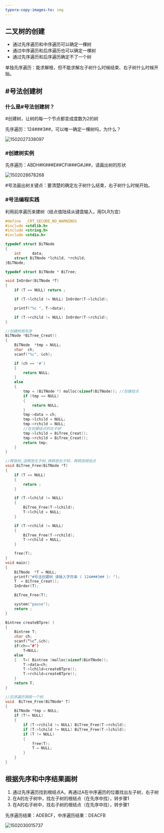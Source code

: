 ```yaml
---
typora-copy-images-to: img
---
```


## 二叉树的创建

- 通过先序遍历和中序遍历可以确定一棵树
- 通过中序遍历和后序遍历也可以确定一棵树
- 通过先序遍历和后序遍历确定不了一个树

单独先序遍历：能求解根，但不能求解左子树什么时候结束、右子树什么时候开始。

## #号法创建树

### 什么是#号法创建树？

\#创建树，让树的每一个节点都变成度数为2的树

先序遍历：124###3##，可以唯一确定一棵树吗，为什么？

![1502027338097](img/1502027338097.png)

### #创建树实例

先序遍历：ABDH#K###E##CFI###G#J##，请画出树的形状

![1502028678268](img/1502028678268.png)

\#号法画出树关键点：要清楚的确定左子树什么结束，右子树什么时候开始。

### #号法编程实践

利用前序遍历来建树（结点值陆续从键盘输入，用DLR为宜）

```c++
#define  _CRT_SECURE_NO_WARNINGS 
#include <stdlib.h>
#include <string.h>
#include <stdio.h>

typedef struct BiTNode
{
	int		data;
	struct BiTNode *lchild, *rchild;
}BiTNode;

typedef struct BiTNode * BiTree;

void InOrder(BiTNode *T)
{
	if (T == NULL) return ;

	if (T->lchild != NULL) InOrder(T->lchild);

	printf("%c ", T->data);

	if (T->rchild != NULL) InOrder(T->rchild);
}

//创建树用先序
BiTNode *BiTree_Creat()
{
	BiTNode  *tmp = NULL;
	char  ch;
	scanf("%c", &ch);

	if (ch == '#')
	{
		return NULL;
	}
	else
	{
		tmp = (BiTNode *) malloc(sizeof(BiTNode)); //创建结点
		if (tmp == NULL)
		{
			return NULL;
		}
		tmp->data = ch;
		tmp->lchild = NULL;
		tmp->rchild = NULL; 
		//在创建结点的左子树
		tmp->lchild = BiTree_Creat();
		tmp->rchild = BiTree_Creat();
		return tmp;
	}
}

//释放树,选释放左子树,再释放右子树，再释放根结点
void BiTree_Free(BiTNode *T)
{
	if (T == NULL)
	{
		return ;
	}

	if (T->lchild != NULL)
	{
		BiTree_Free(T->lchild);
		T->lchild = NULL;
	}

	if (T->rchild != NULL)
	{
		BiTree_Free(T->rchild);
		T->rchild = NULL;
	}

	free(T);
}
void main()
{
	BiTNode  *T = NULL;
	printf("#号法创建树 请输入字符串 ( 124###3## ): ");
	T  = BiTree_Creat();
	InOrder(T);

	BiTree_Free(T);

	system("pause");
	return ;
}
```

```c++
Bintree createBTpre( )
{      
	Bintree T; 
	char ch;
	scanf(“%c”,&ch);
	if(ch==’#’) 
		T=NULL; 
    else
    {   T=( Bintree )malloc(sizeof(BinTNode));
        T->data=ch;
        T->lchild=createBTpre(); 
        T->rchild=createBTpre();
    }        
    return T;
}

//后序遍历销毁一个树
void  BiTree_Free(BiTNode* T)
{
	BiTNode *tmp = NULL;
	if (T!= NULL)
	{
		if (T->rchild != NULL) BiTree_Free(T->rchild);
		if (T->lchild != NULL) BiTree_Free(T->lchild);
		if (T != NULL)
		{
			free(T); 
			T = NULL;
		}
	}
}
```

## 根据先序和中序结果画树

1. 通过先序遍历找到根结点A，再通过A在中序遍历的位置找出左子树，右子树
2. 在A的左子树中，找左子树的根结点（在先序中找），转步骤1
3. 在A的右子树中，找右子树的根结点（在先序中找），转步骤1

先序遍历结果：ADEBCF，中序遍历结果：DEACFB

![1502030015737](img/1502030015737.png)